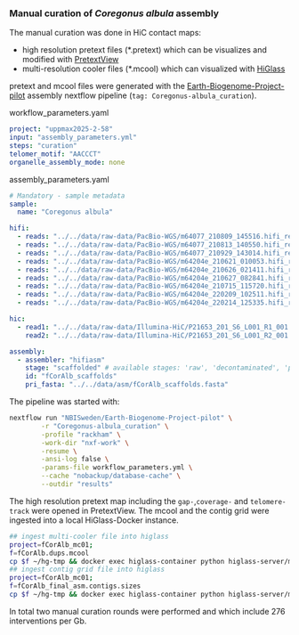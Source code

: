 ### Manual curation of _Coregonus albula_ assembly

The manual curation was done in HiC contact maps:

- high resolution pretext files (\*.pretext) which can be visualizes and modified with [PretextView](https://github.com/sanger-tol/PretextView)
- multi-resolution cooler files (\*.mcool) which can visualized with [HiGlass](https://github.com/higlass/higlass-docker)

pretext and mcool files were generated with the [Earth-Biogenome-Project-pilot](https://github.com/NBISweden/Earth-Biogenome-Project-pilot/tags) assembly nextflow pipeline (`tag: Coregonus-albula_curation`).

workflow_parameters.yaml

```yaml
project: "uppmax2025-2-58"
input: "assembly_parameters.yml"
steps: "curation"
telomer_motif: "AACCCT"
organelle_assembly_mode: none
```

assembly_parameters.yaml

```yaml
# Mandatory - sample metadata
sample:
  name: "Coregonus albula"

hifi:
  - reads: "../../data/raw-data/PacBio-WGS/m64077_210809_145516.hifi_reads.fasta"
  - reads: "../../data/raw-data/PacBio-WGS/m64077_210813_140550.hifi_reads.fasta"
  - reads: "../../data/raw-data/PacBio-WGS/m64077_210929_143014.hifi_reads.fasta"
  - reads: "../../data/raw-data/PacBio-WGS/m64204e_210621_010053.hifi_reads.fasta"
  - reads: "../../data/raw-data/PacBio-WGS/m64204e_210626_021411.hifi_reads.fasta"
  - reads: "../../data/raw-data/PacBio-WGS/m64204e_210627_082841.hifi_reads.fasta"
  - reads: "../../data/raw-data/PacBio-WGS/m64204e_210715_115720.hifi_reads.fasta"
  - reads: "../../data/raw-data/PacBio-WGS/m64204e_220209_102511.hifi_reads.fasta"
  - reads: "../../data/raw-data/PacBio-WGS/m64204e_220214_125335.hifi_reads.fasta"

hic:
  - read1: "../../data/raw-data/Illumina-HiC/P21653_201_S6_L001_R1_001.fastq.gz"
    read2: "../../data/raw-data/Illumina-HiC/P21653_201_S6_L001_R2_001.fastq.gz"

assembly:
  - assembler: "hifiasm"
    stage: "scaffolded" # available stages: 'raw', 'decontaminated', 'polished', 'scaffolded', 'curated'
    id: "fCorAlb_scaffolds"
    pri_fasta: "../../data/asm/fCorAlb_scaffolds.fasta"
```

The pipeline was started with:

```bash
nextflow run "NBISweden/Earth-Biogenome-Project-pilot" \
        -r "Coregonus-albula_curation" \
        -profile "rackham" \
        -work-dir "nxf-work" \
        -resume \
        -ansi-log false \
        -params-file workflow_parameters.yml \
        --cache "nobackup/database-cache" \
        --outdir "results"
```

The high resolution pretext map including the `gap-`,`coverage-` and `telomere-track` were opened in PretextView.
The mcool and the contig grid were ingested into a local HiGlass-Docker instance.

```bash
## ingest multi-cooler file into higlass
project=fCorAlb_mc01;
f=fCorAlb.dups.mcool
cp $f ~/hg-tmp && docker exec higlass-container python higlass-server/manage.py ingest_tileset --filename /tmp/${f} --filetype cooler --datatype matrix --project-name ${project} && rm ~/hg-tmp/$f
## ingest contig grid file into higlass
project=fCorAlb_mc01;
f=fCorAlb_final_asm.contigs.sizes
cp $f ~/hg-tmp && docker exec higlass-container python higlass-server/manage.py ingest_tileset --filename /tmp/${f} --filetype chromsizes-tsv --datatype chromsizes --project-name ${project} && rm ~/hg-tmp/$f
```

In total two manual curation rounds were performed and which include 276 interventions per Gb.
